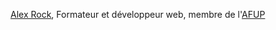[Alex Rock](https://twitter.com/Pierstoval), Formateur et développeur web, membre de l'[AFUP](https://afup.org/)